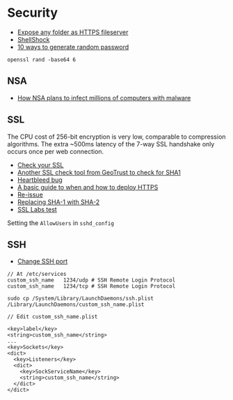 # Security

* [Expose any folder as HTTPS fileserver](https://github.com/inconshreveable/srvdir)
* [ShellShock](http://alblue.bandlem.com/2014/09/bash-remote-vulnerability.html)
* [10 ways to generate random password](http://www.howtogeek.com/howto/30184/10-ways-to-generate-a-random-password-from-the-command-line/)

```
openssl rand -base64 6
```

## NSA

* [How NSA plans to infect millions of computers with malware](https://firstlook.org/theintercept/article/2014/03/12/nsa-plans-infect-millions-computers-malware/)

## SSL

The CPU cost of 256-bit encryption is very low, comparable to compression algorithms. The extra ~500ms latency of the 7-way SSL handshake only occurs once per web connection.

* [Check your SSL](https://sslcheck.globalsign.com/en_US)
* [Another SSL check tool from GeoTrust to check for SHA1](https://ssltools.geotrust.com/checker/views/certCheck.jsp)
* [Heartbleed bug](http://heartbleed.com/)
* [A basic guide to when and how to deploy HTTPS](http://erik.io/blog/2013/06/08/a-basic-guide-to-when-and-how-to-deploy-https/)
* [Re-issue](https://knowledge.rapidssl.com/support/ssl-certificate-support/index?page=content&id=SO5757)
* [Replacing SHA-1 with SHA-2](https://knowledge.rapidssl.com/support/ssl-certificate-support/index?page=content&id=SO26409)
* [SSL Labs test](https://www.ssllabs.com/ssltest/analyze.html?d=jobline.com.sg)

Setting the `AllowUsers` in `sshd_config`

## SSH

* [Change SSH port](https://codedmemes.com/lib/changing-ssh-port-mac-os-x/)

```
// At /etc/services
custom_ssh_name   1234/udp # SSH Remote Login Protocol
custom_ssh_name   1234/tcp # SSH Remote Login Protocol
```

```
sudo cp /System/Library/LaunchDaemons/ssh.plist /Library/LaunchDaemons/custom_ssh_name.plist
```

```
// Edit custom_ssh_name.plist

<key>label</key>
<string>custom_ssh_name</string>
...
<key>Sockets</key>
<dict>
  <key>Listeners</key>
  <dict>
    <key>SockServiceName</key>
    <string>custom_ssh_name</string>
  </dict>
</dict>
```